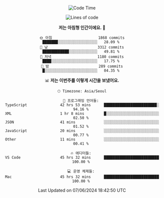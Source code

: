 <div align="center">

<br />

 <!--START_SECTION:waka-->
![Code Time](http://img.shields.io/badge/Code%20Time-2%2C604%20hrs%2042%20mins-blue)

![Lines of code](https://img.shields.io/badge/%EC%A0%80%EB%8A%94%20%EC%97%AC%ED%83%9C%EA%B9%8C%EC%A7%80%20-3.9%20million%20%EC%A4%84%EC%9D%98%20%EC%BD%94%EB%93%9C%EB%A5%BC%20%EC%9E%91%EC%84%B1%ED%96%88%EC%96%B4%EC%9A%94.-blue)

**저는 아침형 인간이에요. 🐤** 

```text
🌞 아침                     1868 commits        ███████░░░░░░░░░░░░░░░░░░   28.09 % 
🌆 낮　                     3312 commits        ████████████░░░░░░░░░░░░░   49.81 % 
🌃 저녁                     1180 commits        ████░░░░░░░░░░░░░░░░░░░░░   17.75 % 
🌙 밤　                     289 commits         █░░░░░░░░░░░░░░░░░░░░░░░░   04.35 % 
```


📊 **저는 이번주를 이렇게 시간을 보냈어요.** 

```text
🕑︎ Timezone: Asia/Seoul

💬 프로그래밍 언어들: 
TypeScript               42 hrs 53 mins      ████████████████████████░   94.16 % 
XML                      1 hr 8 mins         █░░░░░░░░░░░░░░░░░░░░░░░░   02.50 % 
JSON                     41 mins             ░░░░░░░░░░░░░░░░░░░░░░░░░   01.52 % 
JavaScript               20 mins             ░░░░░░░░░░░░░░░░░░░░░░░░░   00.77 % 
Other                    11 mins             ░░░░░░░░░░░░░░░░░░░░░░░░░   00.41 % 

🔥 에디터들: 
VS Code                  45 hrs 32 mins      █████████████████████████   100.00 % 

💻 운영 체제들: 
Mac                      45 hrs 32 mins      █████████████████████████   100.00 % 
```


 Last Updated on 07/06/2024 18:42:50 UTC
<!--END_SECTION:waka-->

</div>
